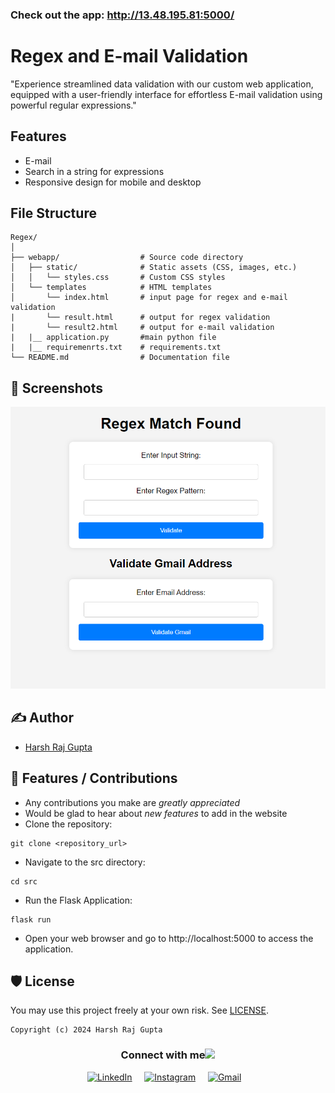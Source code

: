 ### Check out the app: http://13.48.195.81:5000/

#  Regex and E-mail Validation
"Experience streamlined data validation with our custom web application, equipped with a user-friendly interface for effortless E-mail validation using powerful regular expressions."

## Features
- E-mail
- Search in a string for expressions
- Responsive design for mobile and desktop


## File Structure
```
Regex/
│
├── webapp/                  # Source code directory
│   ├── static/              # Static assets (CSS, images, etc.)
│   │   └── styles.css       # Custom CSS styles
│   └── templates            # HTML templates
│       └── index.html       # input page for regex and e-mail validation
|       └── result.html      # output for regex validation
|       └── result2.html     # output for e-mail validation
|   |__ application.py       #main python file 
|   |__ requiremenrts.txt    # requirements.txt   
└── README.md                # Documentation file

```
## 👀 Screenshots

![image](https://raw.githubusercontent.com/Harsh1629/Assets/main/main.png)

## ✍ Author

- [Harsh Raj Gupta](https://github.com/Harsh1629)
  
## 📌 Features / Contributions
 - Any contributions you make are *greatly appreciated*
 - Would be glad to hear about *new features* to add in the website
- Clone the repository:
```
git clone <repository_url>
```
- Navigate to the src directory:
```
cd src
```
- Run the Flask Application:
```
flask run
```
- Open your web browser and go to http://localhost:5000 to access the application.

## 🛡 License

You may use this project freely at your own risk. See [LICENSE](https://choosealicense.com/licenses/mit/).

    Copyright (c) 2024 Harsh Raj Gupta



<div align="center">
<h3> Connect with me<a href="https://gifyu.com/image/Zy2f"><img src="https://github.com/milaan9/milaan9/blob/main/Handshake.gif" width="50px"></a>
</h3> 
<p align="center">
    <a href="https://www.linkedin.com/in/harsh-raj-gupta-388234250/" target="_blank"><img alt="LinkedIn" width="25px" src="https://cdn-icons-png.flaticon.com/512/3536/3536505.png"></a> &nbsp&nbsp&nbsp
    <a href="https://www.instagram.com/raj_harsh_1609/" target="_blank"><img alt="Instagram" width="25px" src="https://cdn-icons-png.flaticon.com/512/1384/1384063.png"></a> &nbsp&nbsp&nbsp
     <a href="mailto:harshgupta1629@gmail.com" target="_blank"><img alt="Gmail" width="40px" height="30px" src="https://github.com/TheDudeThatCode/TheDudeThatCode/blob/master/Assets/Gmail.svg"></a>&nbsp&nbsp&nbsp
   </p>
